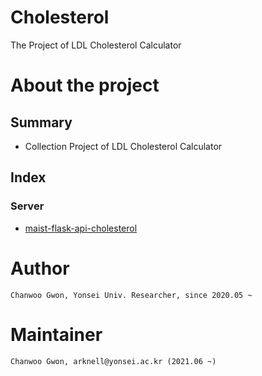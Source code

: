 # Cholesterol

The Project of LDL Cholesterol Calculator

# About the project
## Summary
- Collection Project of LDL Cholesterol Calculator

## Index
### Server
- [maist-flask-api-cholesterol](https://github.com/Yonsei-Maist/maist-flask-api-cholesterol/tree/2b71d9263034f16246badb8538b20abf43776ef8)

# Author
```
Chanwoo Gwon, Yonsei Univ. Researcher, since 2020.05 ~
```

# Maintainer
```
Chanwoo Gwon, arknell@yonsei.ac.kr (2021.06 ~)
```
